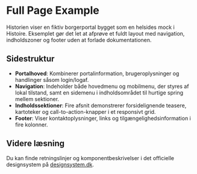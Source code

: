 # Full Page Example

Historien viser en fiktiv borgerportal bygget som en helsides mock i Histoire. Eksemplet gør det let at afprøve et fuldt layout med navigation, indholdszoner og footer uden at forlade dokumentationen.

## Sidestruktur

- **Portalhoved**: Kombinerer portalinformation, brugeroplysninger og handlinger såsom login/logaf.
- **Navigation**: Indeholder både hovedmenu og mobilmenu, der styres af lokal tilstand, samt en sidemenu i indholdsområdet til hurtige spring mellem sektioner.
- **Indholdssektioner**: Fire afsnit demonstrerer forsidelignende teasere, kartoteker og call-to-action-knapper i et responsivt grid.
- **Footer**: Viser kontaktoplysninger, links og tilgængelighedsinformation i fire kolonner.

## Videre læsning

Du kan finde retningslinjer og komponentbeskrivelser i det officielle designsystem på [designsystem.dk](https://designsystem.dk/).
